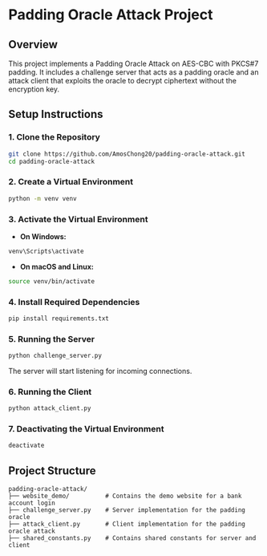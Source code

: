 # Padding Oracle Attack Project

## Overview

This project implements a Padding Oracle Attack on AES-CBC with PKCS#7 padding. It includes a challenge server that acts as a padding oracle and an attack client that exploits the oracle to decrypt ciphertext without the encryption key.

## Setup Instructions

### 1. Clone the Repository

```bash
git clone https://github.com/AmosChong20/padding-oracle-attack.git
cd padding-oracle-attack
```

### 2. Create a Virtual Environment

```bash
python -m venv venv
```

### 3. Activate the Virtual Environment

- **On Windows:**

```bash
venv\Scripts\activate
```

- **On macOS and Linux:**

```bash
source venv/bin/activate
```

### 4. Install Required Dependencies

```bash
pip install requirements.txt
```

### 5. Running the Server

```bash
python challenge_server.py
```

The server will start listening for incoming connections.

### 6. Running the Client

```bash
python attack_client.py
```

### 7. Deactivating the Virtual Environment

```bash
deactivate
```

## Project Structure

```
padding-oracle-attack/
├── website_demo/          # Contains the demo website for a bank account login
├── challenge_server.py    # Server implementation for the padding oracle
├── attack_client.py       # Client implementation for the padding oracle attack
├── shared_constants.py    # Contains shared constants for server and client
```
